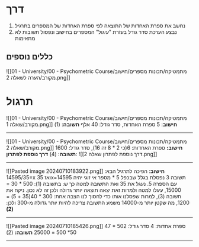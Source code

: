 # דרך
1. נחשב את ספרת האחדות של התוצאה לפי ספרת האחדות של המספרים בתרגיל
2. נבצע הערכת סדר גודל בעזרת "עיגול" המספרים בחישוב ונפסול תשובות לא מתאימות
## כללים נוספים
![[01 - University/00 - Psychometric Course/מתמטיקה/תכונות מספרים/חישוב מקורב/הערה לשאלה 2.png]]

# תרגול
![[01 - University/00 - Psychometric Course/מתמטיקה/תכונות מספרים/חישוב מקורב/שאלה 1.png]]
**חישוב**: 5 ספרת האחדות, סדר גודל: 40 אלף
**תשובה**: (1)
***
![[01 - University/00 - Psychometric Course/מתמטיקה/תכונות מספרים/חישוב מקורב/שאלה 2.png]]
**חישוב:** ספרת האחדות: 6(כי 2 * 8 זה 16), סדר גודל: 1600
**תשובה**: (4)
**דרך נוספת לפתרון**:
![[דרך נוספת לפתרון שאלה 2.png]]
***
![[Pasted image 20240710183922.png]]
**חישוב**: הפיכה לתרגיל הבא: 14595/35=x ואז 35x=14595
תשובה 3 נפסלת בגלל שבכפל 5 * מספר אי זוגי יהיה עם הספרה 5.
נעגל את 35 ואת התשובה למטה כך ש:
בתשובה (1): 500 * 30 = 15000, עיגלו למטה ולמרות זאת יצאה תוצאה יותר גדולה ולכן זה לא נכון.
ניקח את תשובה (3), למרות שפסלנו אותו כדי לחסוך לנו הצבה אחת:
300  * 40(35 + 5) = 1200, מה שקטן יותר מ-14000
משמע התשובה צריכה להיות יותר גדולה מ-300 ולכן: **(2)**
***
![[Pasted image 20240710185426.png]]
47 * 502
ספרת אחדות: 4
סדר גודל: 50* 500 = 25000
**תשובה:** (2)
***